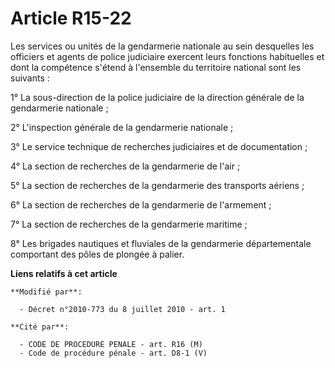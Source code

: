 # Article R15-22

Les services ou unités de la gendarmerie nationale au sein desquelles les officiers et agents de police judiciaire exercent
leurs fonctions habituelles et dont la compétence s'étend à l'ensemble du territoire national sont les suivants : 

1° La sous-direction de la police judiciaire de la direction générale de la gendarmerie nationale ; 

2° L'inspection générale de la gendarmerie nationale ; 

3° Le service technique de recherches judiciaires et de documentation ; 

4° La section de recherches de la gendarmerie de l'air ; 

5° La section de recherches de la gendarmerie des transports aériens ; 

6° La section de recherches de la gendarmerie de l'armement ; 

7° La section de recherches de la gendarmerie maritime ; 

8° Les brigades nautiques et fluviales de la gendarmerie départementale comportant des pôles de plongée à palier.

**Liens relatifs à cet article**

	**Modifié par**:

	  - Décret n°2010-773 du 8 juillet 2010 - art. 1

	**Cité par**:

	  - CODE DE PROCEDURE PENALE - art. R16 (M)
	  - Code de procédure pénale - art. D8-1 (V)
